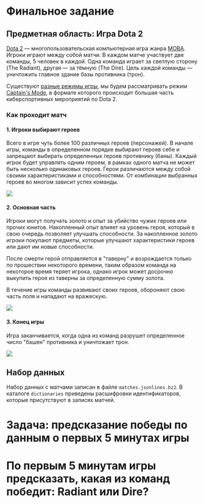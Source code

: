 # Финальное задание

## Предметная область: Игра Dota 2

[Dota 2](https://ru.wikipedia.org/wiki/Dota_2) — многопользовательская компьютерная игра жанра [MOBA](https://ru.wikipedia.org/wiki/MOBA). Игроки играют между собой матчи. В каждом матче участвует две команды, 5 человек в каждой. Одна команда играет за светлую сторону (The Radiant), другая — за тёмную (The Dire). Цель каждой команды — уничтожить главное здание базы противника (трон).

Существуют [разные режимы игры](http://dota2.gamepedia.com/Game_modes/ru), мы будем рассматривать режим [Captain's Mode](http://dota2.gamepedia.com/Game_modes/ru#Captain.27s_Mode), в формате которого происходит большая часть киберспортивных мероприятий по Dota 2.

### Как проходит матч

#### 1. Игроки выбирают героев

Всего в игре чуть более 100 различных героев (персонажей). В начале игры, команды в определенном порядке выбирают героев себе и запрещают выбирать определенных героев противнику (баны). Каждый игрок будет управлять одним героем, в рамках одного матча не может быть несколько одинаковых героев.  Герои различаются между собой своими характеристиками и способностями. От комбинации выбранных героев во многом зависит успех команды.

![](http://imgur.com/XFr4HYE.jpg)

#### 2. Основная часть

Игроки могут получать золото и опыт за убийство чужих героев или прочих юнитов. Накопленный опыт влияет на уровень героя, который в свою очередь позволяет улучшать способности. За накопленное золото игроки покупают предметы, которые улучшают характеристики героев или дают им новые способности.

После смерти герой отправляется в "таверну" и возрождается только по прошествии некоторого времени, таким образом команда на некоторое время теряет игрока, однако игрок может досрочно выкупить героя из таверны за определенную сумму золота.

В течение игры команды развивают своих героев, обороняют свою часть поля и нападают на вражескую.

![](http://imgur.com/5b0SlQb.jpg)

#### 3. Конец игры

Игра заканчивается, когда одна из команд разрушет определенное число "башен" противника и уничтожает трон.

![](http://imgur.com/Du79Kzf.jpg)

## Набор данных

Набор данных с матчами записан в файле `matches.jsonlines.bz2`.
В каталоге `dictionaries` приведены расшифровки идентификаторов, которые присутствуют в записях матчей.


# Задача: предсказание победы по данным о первых 5 минутах игры

# По первым 5 минутам игры предсказать, какая из команд победит: Radiant или Dire?